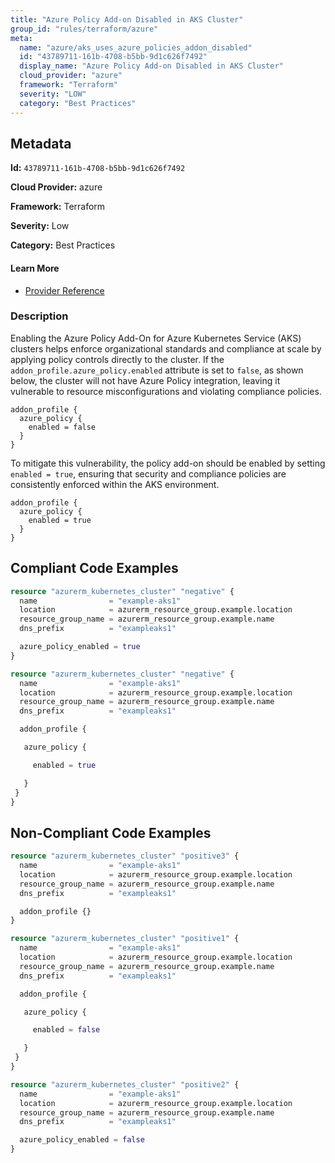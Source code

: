 ```yaml
---
title: "Azure Policy Add-on Disabled in AKS Cluster"
group_id: "rules/terraform/azure"
meta:
  name: "azure/aks_uses_azure_policies_addon_disabled"
  id: "43789711-161b-4708-b5bb-9d1c626f7492"
  display_name: "Azure Policy Add-on Disabled in AKS Cluster"
  cloud_provider: "azure"
  framework: "Terraform"
  severity: "LOW"
  category: "Best Practices"
---
```

## Metadata

**Id:** `43789711-161b-4708-b5bb-9d1c626f7492`

**Cloud Provider:** azure

**Framework:** Terraform

**Severity:** Low

**Category:** Best Practices

#### Learn More

 - [Provider Reference](https://registry.terraform.io/providers/hashicorp/azurerm/latest/docs/resources/kubernetes_cluster#azure_policy)

### Description

 Enabling the Azure Policy Add-On for Azure Kubernetes Service (AKS) clusters helps enforce organizational standards and compliance at scale by applying policy controls directly to the cluster. If the `addon_profile.azure_policy.enabled` attribute is set to `false`, as shown below, the cluster will not have Azure Policy integration, leaving it vulnerable to resource misconfigurations and violating compliance policies.

```
addon_profile {
  azure_policy {
    enabled = false
  }
}
```

To mitigate this vulnerability, the policy add-on should be enabled by setting `enabled = true`, ensuring that security and compliance policies are consistently enforced within the AKS environment.

```
addon_profile {
  azure_policy {
    enabled = true
  }
}
```


## Compliant Code Examples
```terraform
resource "azurerm_kubernetes_cluster" "negative" {
  name                = "example-aks1"
  location            = azurerm_resource_group.example.location
  resource_group_name = azurerm_resource_group.example.name
  dns_prefix          = "exampleaks1"

  azure_policy_enabled = true
}

```

```terraform
resource "azurerm_kubernetes_cluster" "negative" {
  name                = "example-aks1"
  location            = azurerm_resource_group.example.location
  resource_group_name = azurerm_resource_group.example.name
  dns_prefix          = "exampleaks1"

  addon_profile {

   azure_policy {

     enabled = true

   }
 }
}


```
## Non-Compliant Code Examples
```terraform
resource "azurerm_kubernetes_cluster" "positive3" {
  name                = "example-aks1"
  location            = azurerm_resource_group.example.location
  resource_group_name = azurerm_resource_group.example.name
  dns_prefix          = "exampleaks1"

  addon_profile {}
}

```

```terraform
resource "azurerm_kubernetes_cluster" "positive1" {
  name                = "example-aks1"
  location            = azurerm_resource_group.example.location
  resource_group_name = azurerm_resource_group.example.name
  dns_prefix          = "exampleaks1"

  addon_profile {

   azure_policy {

     enabled = false

   }
 }
}


```

```terraform
resource "azurerm_kubernetes_cluster" "positive2" {
  name                = "example-aks1"
  location            = azurerm_resource_group.example.location
  resource_group_name = azurerm_resource_group.example.name
  dns_prefix          = "exampleaks1"

  azure_policy_enabled = false
}

```